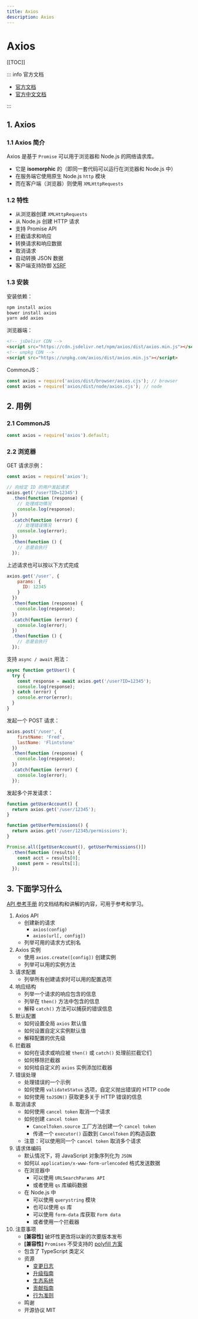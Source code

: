 ```yaml
---
title: Axios
description: Axios
---
```


# Axios

[[TOC]]

::: info 官方文档

- [官方文档](https://axios-http.com/docs/intro)
- [官方中文文档](https://www.axios-http.cn/docs/intro)

:::

## 1. Axios

### 1.1 Axios 简介

Axios 是基于 `Promise` 可以用于浏览器和 Node.js 的网络请求库。

- 它是 **isomorphic** 的（即同一套代码可以运行在浏览器和 Node.js 中）
- 在服务端它使用原生 Node.js `http` 模块
- 而在客户端（浏览器）则使用 `XMLHttpRequests`

### 1.2 特性

- 从浏览器创建 `XMLHttpRequests`
- 从 Node.js 创建 HTTP 请求
- 支持 Promise API
- 拦截请求和响应
- 转换请求和响应数据
- 取消请求
- 自动转换 JSON 数据
- 客户端支持防御 [XSRF](http://en.wikipedia.org/wiki/Cross-site_request_forgery)

### 1.3 安装

安装依赖：

```sh
npm install axios
bower install axios
yarn add axios
```

浏览器端：

```html
<!-- jsDelivr CDN -->
<script src="https://cdn.jsdelivr.net/npm/axios/dist/axios.min.js"></script>
<!-- unpkg CDN -->
<script src="https://unpkg.com/axios/dist/axios.min.js"></script>
```

CommonJS：

```js
const axios = require('axios/dist/browser/axios.cjs'); // browser
const axios = require('axios/dist/node/axios.cjs'); // node
```

## 2. 用例

### 2.1 CommonJS

```js
const axios = require('axios').default;
```

### 2.2 浏览器

GET 请求示例：

```js
const axios = require('axios');

// 向给定 ID 的用户发起请求
axios.get('/user?ID=12345')
  .then(function (response) {
    // 处理成功情况
    console.log(response);
  })
  .catch(function (error) {
    // 处理错误情况
    console.log(error);
  })
  .then(function () {
    // 总是会执行
  });
```

上述请求也可以按以下方式完成

```js 
axios.get('/user', {
    params: {
      ID: 12345
    }
  })
  .then(function (response) {
    console.log(response);
  })
  .catch(function (error) {
    console.log(error);
  })
  .then(function () {
    // 总是会执行
  });
```

支持 `async / await` 用法：

```js
async function getUser() {
  try {
    const response = await axios.get('/user?ID=12345');
    console.log(response);
  } catch (error) {
    console.error(error);
  }
}
```

发起一个 POST 请求：

```js
axios.post('/user', {
    firstName: 'Fred',
    lastName: 'Flintstone'
  })
  .then(function (response) {
    console.log(response);
  })
  .catch(function (error) {
    console.log(error);
  });
```

发起多个并发请求：

```js
function getUserAccount() {
  return axios.get('/user/12345');
}

function getUserPermissions() {
  return axios.get('/user/12345/permissions');
}

Promise.all([getUserAccount(), getUserPermissions()])
  .then(function (results) {
    const acct = results[0];
    const perm = results[1];
  });
```

## 3. 下面学习什么

[API 参考手册](https://www.axios-http.cn/docs/api_intro) 的文档结构和讲解的内容，可用于参考和学习。

1.  Axios API
    - 创建新的请求
        - `axios(config)`
        - `axios(url[, config])`
    - 列举可用的请求方式别名
2.  Axios 实例
    - 使用 `axios.create([config])` 创建实例
    - 列举可以用的实例方法
3.  请求配置
    - 列举所有创建请求时可以用的配置选项
4.  响应结构
    - 列举一个请求的响应包含的信息
    - 列举在 `then()` 方法中包含的信息
    - 解释 `catch()` 方法可以捕获的错误信息
5.  默认配置
    - 如何设置全局 `axios` 默认值
    - 如何设置自定义实例默认值
    - 解释配置的优先级
6.  拦截器
    - 如何在请求或响应被 `then()` 或 `catch()` 处理前拦截它们
    - 如何移除拦截器
    - 如何给自定义的 `axios` 实例添加拦截器
7.  错误处理
    - 处理错误的一个示例
    - 如何使用 `validateStatus` 选项，自定义抛出错误的 HTTP code
    - 如何使用 `toJSON()` 获取更多关于 HTTP 错误的信息
8.  取消请求
    - 如何使用 `cancel token` 取消一个请求
    - 如何创建 `cancel token`
        - `CancelToken.source` 工厂方法创建一个 `cancel token`
        - 传递一个 `executor()` 函数到 `CancelToken` 的构造函数
    - 注意：可以使用同一个 `cancel token` 取消多个请求
9.  请求体编码
    - 默认情况下，将 JavaScript 对象序列化为 `JSON`
    - 如何以 `application/x-www-form-urlencoded` 格式发送数据
    - 在浏览器中
        - 可以使用 `URLSearchParams API`
        - 或者使用 `qs` 库编码数据
    - 在 Node.js 中
        - 可以使用 `querystring` 模块
        - 也可以使用 `qs` 库
        - 可以使用 `form-data` 库获取 `Form data`
        - 或者使用一个拦截器
10. 注意事项
    - **[兼容性]** 破坏性更改将以新的次要版本发布
    - **[兼容性]** `Promises` 不受支持的 [polyfill 方案](https://github.com/jakearchibald/es6-promise)
    - 包含了 TypeScript 类定义
    - 资源
        - [变更日志](https://github.com/axios/axios/blob/master/CHANGELOG.md)
        - [升级指南](https://github.com/axios/axios/blob/master/UPGRADE_GUIDE.md)
        - [生态系统](https://github.com/axios/axios/blob/master/ECOSYSTEM.md)
        - [贡献指南](https://github.com/axios/axios/blob/master/CONTRIBUTING.md)
        - [行为准则](https://github.com/axios/axios/blob/master/CODE_OF_CONDUCT.md)
    - 鸣谢
    - 开源协议 MIT
